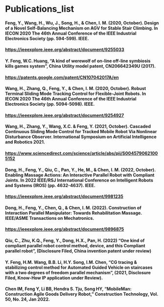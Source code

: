 # Publications_list
#### Feng, Y., Wang, H., Wu, J., Song, H., & Chen, I. M. (2020, October). Design of a Novel Self-Balancing Mechanism on AGV for Stable Stair Climbing. In IECON 2020 The 46th Annual Conference of the IEEE Industrial Electronics Society (pp. 594-599). IEEE.
#### https://ieeexplore.ieee.org/abstract/document/9255033

#### Y. Feng, W.C. Huang, “A kind of werewolf of on-line off-line symbiosis kills games system”, China Utility model patent, CN206642349U (2017). 
#### https://patents.google.com/patent/CN107042017A/en

#### Wang, H., Zhang, Q., Feng, Y., & Chen, I. M. (2020, October). Robust Terminal Sliding Mode Tracking Control for Flexible-Joint Robots. In IECON 2020 The 46th Annual Conference of the IEEE Industrial Electronics Society (pp. 5094-5098). IEEE.
#### https://ieeexplore.ieee.org/abstract/document/9254927

#### Wang, H., Zhang, Y., Wang, X.C. & Feng, Y. (2021, October). Cascaded Continuous Sliding Mode Control for Tracked Mobile Robot Via Nonlinear Disturbance Observer. International Symposium on Artificial Intelligence and Robotics 2021.
#### https://www.sciencedirect.com/science/article/abs/pii/S0045790621005152

#### Dong, H., Feng, Y., Qiu, C., Pan, Y., He, M., & Chen, I. M. (2022, October). Enabling Massage Actions: An Interactive Parallel Robot with Compliant Joints. In 2022 IEEE/RSJ International Conference on Intelligent Robots and Systems (IROS) (pp. 4632-4637). IEEE.
#### https://ieeexplore.ieee.org/abstract/document/9981235

#### Dong, H., Feng, Y., Chen, Q., & Chen, I. M. (2022). Construction of Interaction Parallel Manipulator: Towards Rehabilitation Massage. IEEE/ASME Transactions on Mechatronics.
#### https://ieeexplore.ieee.org/abstract/document/9896875

#### Qiu, C., Zhu, K.Q., Feng, Y., Dong, H.X., Pan, H. (2022) “One kind of compliant parallel robot control method, device, and this Compliant parallel robot”, (Disclosure Filed, China invention patent under review)
#### Y. Feng, H.M. Wang, B.B. Li, H.Y. Song, I.M. Chen, “CG tracing & stabilizing control method for Automated Guided Vehicle on staircases with a two degrees of freedom parallel mechanism”, (2021, Disclosure Filed, Know-How IP application under Review).
#### Chen IM, Feng Y, Li BB, Hendra S. Tju, Song HY, “MobileMan: Construction Agile Goods Delivery Robot,” Construction Technology, Vol. 50, No. 24, Jan 2022.
